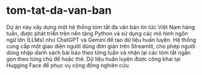 # tom-tat-da-van-ban


Dự án này xây dựng một hệ thống tóm tắt đa văn bản tin tức Việt Nam hàng tuần, được phát triển trên nền tảng Python và sử dụng các mô hình ngôn ngữ lớn (LLMs) như ChatGPT và Gemini để tạo dữ liệu huấn luyện. Hệ thống cung cấp một giao diện người dùng đơn giản trên Streamlit, cho phép người dùng nhập danh sách bài báo theo từng tuần và nhận lại các tóm tắt ngắn gọn theo từng chủ đề hoặc thẻ. Dữ liệu huấn luyện được công khai tại Hugging Face để phục vụ cộng đồng nghiên cứu.
